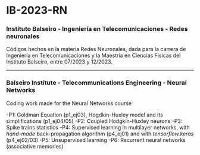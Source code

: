 # IB-2023-RN
### Instituto Balseiro - Ingeniería en Telecomunicaciones - Redes neuronales

Códigos hechos en la materia Redes Neuronales, dada para la carrera de Ingeniería en Telecomunicaciones y la Maestría en Ciencias Físicas del Instituto Balseiro, entre 07/2023 y 12/2023.

-----------------------------------------------------------------------------------------------------------------------------------
### Balseiro Institute - Telecommunications Engineering - Neural Networks

Coding work made for the Neural Networks course

-P1: Goldman Equation (p1_ej03), Hogdkin-Huxley model and its simplifications (p1_ej04/05)
-P2: Coupled Hodgkin-Huxley neurons
-P3: Spike trains statistics
-P4: Supervised learning in multilayer networks, with _hand-made_ back-propagation algorithm (p4_ej01) and with _tensorflow.keras_ (p4_ej02/03)
-P5: Unsupervised learning
-P6: Recurrent neural networks (associative memories)
